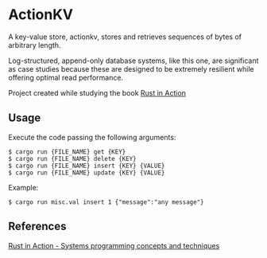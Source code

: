 # ActionKV

A key-value store, actionkv, stores and retrieves sequences of bytes of arbitrary length. 

Log-structured, append-only database systems, like this one, are significant as case studies because these are designed to be extremely resilient while offering optimal read performance.

Project created while studying the book [Rust in Action](https://github.com/rust-in-action)

## Usage

Execute the code passing the following arguments:

```
$ cargo run {FILE_NAME} get {KEY}
$ cargo run {FILE_NAME} delete {KEY}
$ cargo run {FILE_NAME} insert {KEY} {VALUE}
$ cargo run {FILE_NAME} update {KEY} {VALUE}
```

Example:

```
$ cargo run misc.val insert 1 {"message":"any message"}
```
## References

[Rust in Action - Systems programming concepts and techniques](https://www.manning.com/books/rust-in-action)